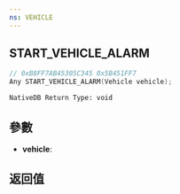 ```yaml
---
ns: VEHICLE
---
```

## START_VEHICLE_ALARM

```c
// 0xB8FF7AB45305C345 0x5B451FF7
Any START_VEHICLE_ALARM(Vehicle vehicle);
```

```
NativeDB Return Type: void
```

## 參數
* **vehicle**: 

## 返回值
